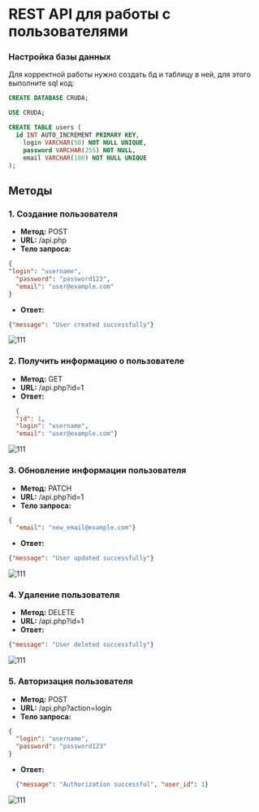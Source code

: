 # REST API для работы с пользователями
### Настройка базы данных
Для корректной работы нужно создать бд и таблицу в ней, для этого выполните sql код:
```sql
CREATE DATABASE CRUDA;

USE CRUDA;

CREATE TABLE users (
  id INT AUTO_INCREMENT PRIMARY KEY,
    login VARCHAR(50) NOT NULL UNIQUE,
    password VARCHAR(255) NOT NULL,
    email VARCHAR(100) NOT NULL UNIQUE
);
```

## Методы

### 1. Создание пользователя
- **Метод:** POST
- **URL:** /api.php
- **Тело запроса:**
```json
{
"login": "username",
  "password": "password123",
  "email": "user@example.com"
}
```

- **Ответ:** 
```json
{"message": "User created successfully"}
```

![111](https://github.com/user-attachments/assets/4dafd5cd-f16a-46f5-a73d-9f4038f65b74)

### 2. Получить информацию о пользователе
- **Метод:** GET
- **URL:** /api.php?id=1
- **Ответ:**
  
```json
  {
  "id": 1,
  "login": "username",
  "email": "user@example.com"}
```
![111](https://github.com/user-attachments/assets/c3095600-0b1b-4fcc-bd28-c3b78dc92d82)

### 3. Обновление информации пользователя
- **Метод:** PATCH
- **URL:** /api.php?id=1
- **Тело запроса:**
```json
{
  "email": "new_email@example.com"}
```

- **Ответ:**

 ```json
{"message": "User updated successfully"}
   ```
![111](https://github.com/user-attachments/assets/b4ae8ddf-8ed7-40b1-92ef-c8f588d168c9)


 ### 4. Удаление пользователя
- **Метод:** DELETE
- **URL:** /api.php?id=1
- **Ответ:**
```json
{"message": "User deleted successfully"}
```
![111](https://github.com/user-attachments/assets/3375c27c-a3b4-4b2b-8e33-7df19f183d96)

### 5. Авторизация пользователя
- **Метод:** POST
- **URL:** /api.php?action=login
- **Тело запроса:**
```json
{
  "login": "username",
  "password": "password123"
}
```
- **Ответ:**
```json
  {"message": "Authorization successful", "user_id": 1}
```
![111](https://github.com/user-attachments/assets/592ea4fe-4008-4afa-98d9-ace72805047d)

